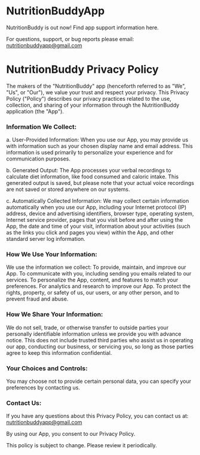 # NutritionBuddyApp
NutritionBuddy is out now! Find app support information here.

For questions, support, or bug reports please email: nutritionbuddyapp@gmail.com

# NutritionBuddy Privacy Policy
The makers of the "NutritionBuddy" app (henceforth referred to as "We", "Us", or "Our"), we value your trust and respect your privacy. This Privacy Policy ("Policy") describes our privacy practices related to the use, collection, and sharing of your information through the NutritionBuddy application (the "App").

### Information We Collect:

a. User-Provided Information: When you use our App, you may provide us with information such as your chosen display name and email address. This information is used primarily to personalize your experience and for communication purposes.

b. Generated Output: The App processes your verbal recordings to calculate diet information, like food consumed and caloric intake. This generated output is saved, but please note that your actual voice recordings are not saved or stored anywhere on our systems.

c. Automatically Collected Information: We may collect certain information automatically when you use our App, including your Internet protocol (IP) address, device and advertising identifiers, browser type, operating system, Internet service provider, pages that you visit before and after using the App, the date and time of your visit, information about your activities (such as the links you click and pages you view) within the App, and other standard server log information.

### How We Use Your Information:
We use the information we collect:
To provide, maintain, and improve our App.
To communicate with you, including sending you emails related to our services.
To personalize the App, content, and features to match your preferences.
For analytics and research to improve our App.
To protect the rights, property, or safety of us, our users, or any other person, and to prevent fraud and abuse.

### How We Share Your Information:
We do not sell, trade, or otherwise transfer to outside parties your personally identifiable information unless we provide you with advance notice. This does not include trusted third parties who assist us in operating our app, conducting our business, or servicing you, so long as those parties agree to keep this information confidential.

### Your Choices and Controls:
You may choose not to provide certain personal data, you can specify your preferences by contacting us.

### Contact Us:
If you have any questions about this Privacy Policy, you can contact us at: nutritionbuddyapp@gmail.com

By using our App, you consent to our Privacy Policy.

This policy is subject to change. Please review it periodically.
